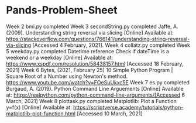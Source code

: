 # Pands-Problem-Sheet
Week 2 bmi.py completed
Week 3 secondString.py completed  Jaffe, A. (2009). Understanding string reversal via slicing [Online] Available at: https://stackoverflow.com/questions/766141/understanding-string-reversal-via-slicing [Accessed 4 February, 2021].
Week 4 collatz.py completed
Week 5 weekday.py completed    Datetime reference  Check if dateTime is a weekend or a weekday [Online] Available at: https://www.xspdf.com/resolution/58438157.html [Accessed 18 February, 2021]
Week 6 Bytes, (2021, February 25) 10 Simple Python Program | Square Root of a Number using Newton's method. https://www.youtube.com/watch?v=FOeSuUkxc5E 
Week 7 es.py completed  Burgaud, A. (2019). Python Command Line Arguements [Online] Available at: https://realpython.com/python-command-line-arguments/[Accessed 6 March, 2021]
Week 8 plottask.py completed   Matplotlib: Plot a Function y=f(x) [Online] Available at: https://scriptverse.academy/tutorials/python-matplotlib-plot-function.html [Accessed 10 March, 2021]